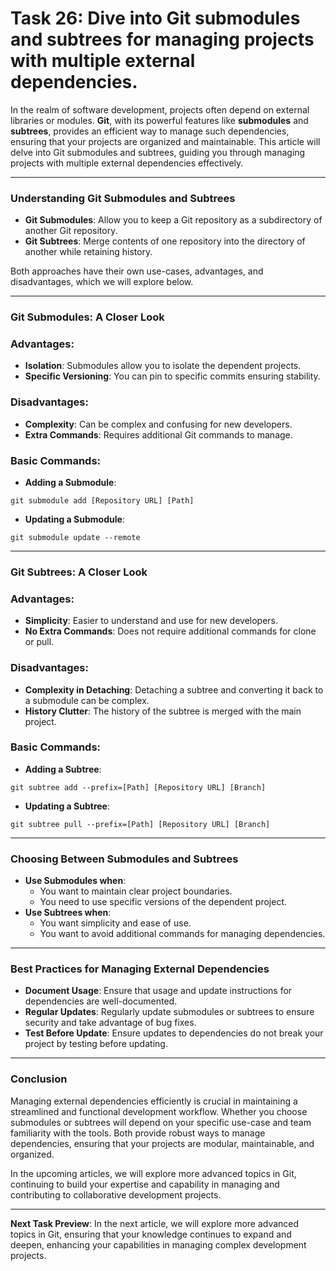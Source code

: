# Task 26: Dive into Git submodules and subtrees for managing projects with multiple external dependencies.

In the realm of software development, projects often depend on external libraries or modules. **Git**, with its powerful features like **submodules** and **subtrees**, provides an efficient way to manage such dependencies, ensuring that your projects are organized and maintainable. This article will delve into Git submodules and subtrees, guiding you through managing projects with multiple external dependencies effectively.

---

### Understanding Git Submodules and Subtrees

- **Git Submodules**: Allow you to keep a Git repository as a subdirectory of another Git repository.
- **Git Subtrees**: Merge contents of one repository into the directory of another while retaining history.

Both approaches have their own use-cases, advantages, and disadvantages, which we will explore below.

---

### Git Submodules: A Closer Look

### **Advantages:**

- **Isolation**: Submodules allow you to isolate the dependent projects.
- **Specific Versioning**: You can pin to specific commits ensuring stability.

### **Disadvantages:**

- **Complexity**: Can be complex and confusing for new developers.
- **Extra Commands**: Requires additional Git commands to manage.

### **Basic Commands:**

- **Adding a Submodule**:

```
git submodule add [Repository URL] [Path]
```

- **Updating a Submodule**:

```
git submodule update --remote
```

---

### Git Subtrees: A Closer Look

### **Advantages:**

- **Simplicity**: Easier to understand and use for new developers.
- **No Extra Commands**: Does not require additional commands for clone or pull.

### **Disadvantages:**

- **Complexity in Detaching**: Detaching a subtree and converting it back to a submodule can be complex.
- **History Clutter**: The history of the subtree is merged with the main project.

### **Basic Commands:**

- **Adding a Subtree**:

```
git subtree add --prefix=[Path] [Repository URL] [Branch]
```

- **Updating a Subtree**:

```
git subtree pull --prefix=[Path] [Repository URL] [Branch]
```

---

### Choosing Between Submodules and Subtrees

- **Use Submodules when**:
    - You want to maintain clear project boundaries.
    - You need to use specific versions of the dependent project.
- **Use Subtrees when**:
    - You want simplicity and ease of use.
    - You want to avoid additional commands for managing dependencies.

---

### Best Practices for Managing External Dependencies

- **Document Usage**: Ensure that usage and update instructions for dependencies are well-documented.
- **Regular Updates**: Regularly update submodules or subtrees to ensure security and take advantage of bug fixes.
- **Test Before Update**: Ensure updates to dependencies do not break your project by testing before updating.

---

### Conclusion

Managing external dependencies efficiently is crucial in maintaining a streamlined and functional development workflow. Whether you choose submodules or subtrees will depend on your specific use-case and team familiarity with the tools. Both provide robust ways to manage dependencies, ensuring that your projects are modular, maintainable, and organized.

In the upcoming articles, we will explore more advanced topics in Git, continuing to build your expertise and capability in managing and contributing to collaborative development projects.

---

**Next Task Preview**: In the next article, we will explore more advanced topics in Git, ensuring that your knowledge continues to expand and deepen, enhancing your capabilities in managing complex development projects.